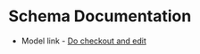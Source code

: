 # Schema Documentation
- Model link - [Do checkout and edit](https://app.eraser.io/workspace/rPYaoaqlntkQMFml7Rjz?origin=share)

